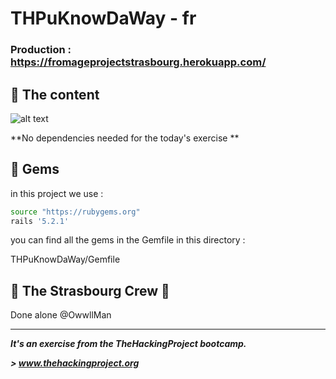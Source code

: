 # THPuKnowDaWay  - fr
### Production : https://fromageprojectstrasbourg.herokuapp.com/
## 📰 The content

![alt text](https://png.icons8.com/color/160/ugandan-knuckles.png)

**No dependencies needed for the today's exercise **



## 💎 Gems

in this project we use : 

```sh
source "https://rubygems.org"
rails '5.2.1'
```

you can find all the gems in the Gemfile in this directory : 

THPuKnowDaWay/Gemfile

## :european_post_office: The Strasbourg Crew 💪
Done alone @OwwllMan

<hr>

***It's an exercise from the TheHackingProject bootcamp.***

***> www.thehackingproject.org***
